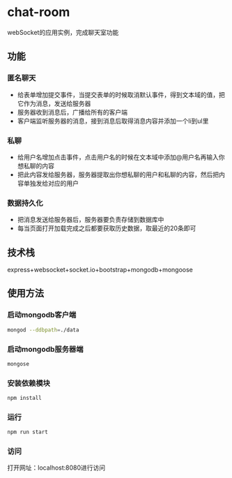 # chat-room
webSocket的应用实例，完成聊天室功能

## 功能
### 匿名聊天
- 给表单增加提交事件，当提交表单的时候取消默认事件，得到文本域的值，把它作为消息，发送给服务器
- 服务器收到消息后，广播给所有的客户端
- 客户端监听服务器的消息，接到消息后取得消息内容并添加一个li到ul里

### 私聊
- 给用户名增加点击事件，点击用户名的时候在文本域中添加@用户名再输入你想私聊的内容
- 把此内容发给服务器，服务器提取出你想私聊的用户和私聊的内容，然后把内容单独发给对应的用户

### 数据持久化
- 把消息发送给服务器后，服务器要负责存储到数据库中
- 每当页面打开加载完成之后都要获取历史数据，取最近的20条即可

## 技术栈
express+websocket+socket.io+bootstrap+mongodb+mongoose

## 使用方法
### 启动mongodb客户端
```bash
mongod --ddbpath=./data
```

### 启动mongodb服务器端
```bash
mongose
```

### 安装依赖模块
```bash
npm install
```

### 运行
```bash
npm run start
```

### 访问
打开网址：localhost:8080进行访问
